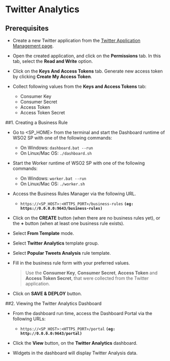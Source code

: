 # Twitter Analytics
## Prerequisites

+ Create a new Twitter application from the [Twitter Application Management page](https://apps.twitter.com/).

+ Open the created application, and click on the **Permissions** tab. In this tab, select the **Read and Write** 
option.

+ Click on the **Keys And Access Tokens** tab. Generate new access token by clicking **Create My Access Token**.

+ Collect following values from the **Keys and Access Tokens** tab:
  - Consumer Key
  - Consumer Secret
  - Access Token
  - Access Token Secret

##1. Creating a Business Rule
+ Go to <SP_HOME> from the terminal and start the Dashboard runtime of WSO2 SP with one of the following commands:
    - On Windows:  `dashboard.bat --run`
    - On Linux/Mac OS:  `./dashboard.sh`

+ Start the Worker runtime of WSO2 SP with one of the following commands:
    - On Windows:  `worker.bat --run`
    - On Linux/Mac OS:  `./worker.sh`

+ Access the Business Rules Manager via the following URL.
    - `https://<SP_HOST>:<HTTPS_PORT>/business-rules` **`(eg: https://0.0.0.0:9643/business-rules)`**

+ Click on the **CREATE** button (when there are no business rules yet), or the **+** button (when at least one 
business 
rule exists).

+ Select **From Template** mode.

+ Select **Twitter Analytics** template group.

+ Select **Popular Tweets Analysis** rule template.

+ Fill in the business rule form with your preferred values.
  > Use the **Consumer Key**, **Consumer Secret**, **Access Token** and **Access Token Secret**, that were collected 
  from the Twitter application.
  
+ Click on **SAVE & DEPLOY** button.

##2. Viewing the Twitter Analytics Dashboard
+ From the dashboard run time, access the Dashboard Portal via the following URLs:
    - `https://<SP_HOST>:<HTTPS_PORT>/portal` **`(eg: http://0.0.0.0:9643/portal)`**

+ Click the **View** button, on the **Twitter Analytics** dashboard.

+ Widgets in the dashboard will display Twitter Analysis data. 